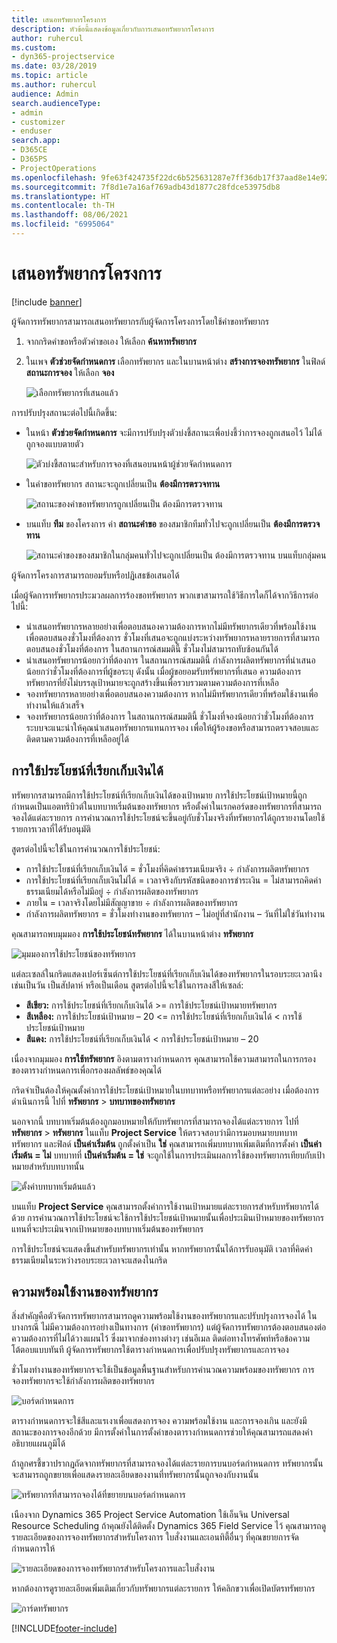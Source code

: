 ```yaml
---
title: เสนอทรัพยากรโครงการ
description: หัวข้อนี้แสดงข้อมูลเกี่ยวกับการเสนอทรัพยากรโครงการ
author: ruhercul
ms.custom:
- dyn365-projectservice
ms.date: 03/28/2019
ms.topic: article
ms.author: ruhercul
audience: Admin
search.audienceType:
- admin
- customizer
- enduser
search.app:
- D365CE
- D365PS
- ProjectOperations
ms.openlocfilehash: 9fe63f424735f22dc6b525631287e7ff36db17f37aad8e14e926f5cc9be39136
ms.sourcegitcommit: 7f8d1e7a16af769adb43d1877c28fdce53975db8
ms.translationtype: HT
ms.contentlocale: th-TH
ms.lasthandoff: 08/06/2021
ms.locfileid: "6995064"
---
```

# <a name="propose-project-resources"></a>เสนอทรัพยากรโครงการ

[!include [banner](../includes/psa-now-project-operations.md)]

ผู้จัดการทรัพยากรสามารถเสนอทรัพยากรกับผู้จัดการโครงการโดยใช้คำขอทรัพยากร

1. จากกริดคำขอหรือตัวคำขอเอง ให้เลือก **ค้นหาทรัพยากร**
2. ในเพจ **ตัวช่วยจัดกำหนดการ** เลือกทรัพยากร และในบานหน้าต่าง **สร้างการจองทรัพยากร** ในฟิลด์ **สถานะการจอง** ให้เลือก **จอง**

    ![เลือกทรัพยากรที่เสนอแล้ว](media/Resource-Management-image62.png)

การปรับปรุงสถานะต่อไปนี้เกิดขึ้น:

- ในหน้า **ตัวช่วยจัดกำหนดการ** จะมีการปรับปรุงตัวบ่งชี้สถานะเพื่อบ่งชี้ว่าการจองถูกเสนอไว้ ไม่ได้ถูกจองแบบตายตัว

    ![ตัวบ่งชี้สถานะสำหรับการจองที่เสนอบนหน้าผู้ช่วยจัดกำหนดการ](media/Resource-Management-image63.png)

- ในคำขอทรัพยากร สถานะจะถูกเปลี่ยนเป็น **ต้องมีการตรวจทาน**

    ![สถานะของคำขอทรัพยากรถูกเปลี่ยนเป็น ต้องมีการตรวจทาน](media/Resource-Management-image64.png)

- บนแท็บ **ทีม** ของโครงการ ค่า **สถานะคำขอ** ของสมาชิกทีมทั่วไปจะถูกเปลี่ยนเป็น **ต้องมีการตรวจทาน**

    ![สถานะคำของของสมาชิกในกลุ่มคนทั่วไปจะถูกเปลี่ยนเป็น ต้องมีการตรวจทาน บนแท็บกลุ่มคน](media/Resource-Management-image48.png)

ผู้จัดการโครงการสามารถยอมรับหรือปฏิเสธข้อเสนอได้

เมื่อผู้จัดการทรัพยากรประมวลผลการร้องขอทรัพยากร พวกเขาสามารถใช้วิธีการใดก็ได้จากวิธีการต่อไปนี้:

- นำเสนอทรัพยากรหลายอย่างเพื่อตอบสนองความต้องการหากไม่มีทรัพยากรเดียวที่พร้อมใช้งานเพื่อตอบสนองชั่วโมงที่ต้องการ ชั่วโมงที่เสนอจะถูกแบ่งระหว่างทรัพยากรหลายรายการที่สามารถตอบสนองชั่วโมงที่ต้องการ ในสถานการณ์สมมตินี้ ชั่วโมงไม่สามารถทับซ้อนกันได้
- นำเสนอทรัพยากรน้อยกว่าที่ต้องการ ในสถานการณ์สมมตินี้ กำลังการผลิตทรัพยากรที่นำเสนอน้อยกว่าชั่วโมงที่ต้องการที่ผู้ขอระบุ ดังนั้น เมื่อผู้ขอยอมรับทรัพยากรที่เสนอ ความต้องการทรัพยากรที่ยังไม่บรรลุเป้าหมายจะถูกสร้างขึ้นเพื่อรวบรวมตามความต้องการที่เหลือ
- จองทรัพยากรหลายอย่างเพื่อตอบสนองความต้องการ หากไม่มีทรัพยากรเดียวที่พร้อมใช้งานเพื่อทำงานให้แล้วเสร็จ
- จองทรัพยากรน้อยกว่าที่ต้องการ ในสถานการณ์สมมตินี้ ชั่วโมงที่จองน้อยกว่าชั่วโมงที่ต้องการ ระบบจะแนะนำให้คุณนำเสนอทรัพยากรแทนการจอง เพื่อให้ผู้ร้องขอหรือสามารถตรวจสอบและติดตามความต้องการที่เหลืออยู่ได้

## <a name="billable-utilization"></a>การใช้ประโยชน์ที่เรียกเก็บเงินได้

ทรัพยากรสามารถมีการใช้ประโยชน์ที่เรียกเก็บเงินได้ของเป้าหมาย การใช้ประโยชน์เป้าหมายนี้ถูกกำหนดเป็นแอตทริบิวต์ในบทบาทเริ่มต้นของทรัพยากร หรือตั้งค่าในเรกคอร์ดของทรัพยากรที่สามารถจองได้แต่ละรายการ การคำนวณการใช้ประโยชน์จะขึ้นอยู่กับชั่วโมงจริงที่ทรัพยากรได้ถูกรายงานโดยใช้รายการเวลาที่ได้รับอนุมัติ

สูตรต่อไปนี้จะใช้ในการคำนวณการใช้ประโยชน์:

- การใช้ประโยชน์ที่เรียกเก็บเงินได้ = ชั่วโมงที่คิดค่าธรรมเนียมจริง ÷ กำลังการผลิตทรัพยากร
- การใช้ประโยชน์ที่เรียกเก็บเงินไม่ได้ = เวลาจริงกับรหัสชนิดของการชำระเงิน = ไม่สามารถคิดค่าธรรมเนียมได้หรือไม่มีอยู่ ÷ กำลังการผลิตของทรัพยากร
- ภายใน = เวลาจริงโดยไม่มีสัญญาขาย ÷ กำลังการผลิตของทรัพยากร
- กำลังการผลิตทรัพยากร = ชั่วโมงทำงานของทรัพยากร – ไม่อยู่ที่สำนักงาน – วันที่ไม่ใช่วันทำงาน

คุณสามารถพบมุมมอง **การใช้ประโยชน์ทรัพยากร** ได้ในบานหน้าต่าง **ทรัพยากร**

![มุมมองการใช้ประโยชน์ของทรัพยากร](media/Resource-Management-image65.png)

แต่ละเซลล์ในกริดแสดงเปอร์เซ็นต์การใช้ประโยชน์ที่เรียกเก็บเงินได้ของทรัพยากรในรอบระยะเวลานึง เช่นเป็นวัน เป็นสัปดาห์ หรือเป็นเดือน สูตรต่อไปนี้จะใช้ในการลงสีให้เซลล์:

- **สีเขียว:** การใช้ประโยชน์ที่เรียกเก็บเงินได้ \>= การใช้ประโยชน์เป้าหมายทรัพยากร
- **สีเหลือง:** การใช้ประโยชน์เป้าหมาย – 20 \<= การใช้ประโยชน์ที่เรียกเก็บเงินได้ \< การใช้ประโยชน์เป้าหมาย
- **สีแดง:** การใช้ประโยชน์ที่เรียกเก็บเงินได้ \< การใช้ประโยชน์เป้าหมาย – 20

เนื่องจากมุมมอง **การใช้ทรัพยากร** อิงตามตารางกำหนดการ คุณสามารถใช้ความสามารถในการกรองของตารางกำหนดการเพื่อกรองผลลัพธ์ของคุณได้

กริดจำเป็นต้องให้คุณตั้งค่าการใช้ประโยชน์เป้าหมายในบทบาทหรือทรัพยากรแต่ละอย่าง เมื่อต้องการดำเนินการนี้ ไปที่ **ทรัพยากร** \> **บทบาทของทรัพยากร**

นอกจากนี้ บทบาทเริ่มต้นต้องถูกมอบหมายให้กับทรัพยากรที่สามารถจองได้แต่ละรายการ ไปที่ **ทรัพยากร** \> **ทรัพยากร** ในแท็บ **Project Service** ให้ตรวจสอบว่ามีการมอบหมายบทบาททรัพยากร และฟิลด์ **เป็นค่าเริ่มต้น** ถูกตั้งค่าเป็น **ใช่** คุณสามารถเพิ่มบทบาทเพิ่มเติมที่การตั้งค่า **เป็นค่าเริ่มต้น = ไม่** บทบาทที่ **เป็นค่าเริ่มต้น = ใช่** จะถูกใช้ในการประเมินผลการใช้ของทรัพยากรเทียบกับเป้าหมายสำหรับบทบาทนั้น

![ตั้งค่าบทบาทเริ่มต้นแล้ว](media/Resource-Management-image67.png)

บนแท็บ **Project Service** คุณสามารถตั้งค่าการใช้งานเป้าหมายแต่ละรายการสำหรับทรัพยากรได้ด้วย การคำนวณการใช้ประโยชน์จะใช้การใช้ประโยชน์เป้าหมายนั้นเพื่อประเมินเป้าหมายของทรัพยากรแทนที่จะประเมินจากเป้าหมายของบทบาทเริ่มต้นของทรัพยากร

การใช้ประโยชน์จะแสดงขึ้นสำหรับทรัพยากรเท่านั้น หากทรัพยากรนั้นได้การรับอนุมัติ เวลาที่คิดค่าธรรมเนียมในระหว่างรอบระยะเวลาจะแสดงในกริด

## <a name="resource-availability"></a>ความพร้อมใช้งานของทรัพยากร

สิ่งสำคัญคือตัวจัดการทรัพยากรสามารถดูความพร้อมใช้งานของทรัพยากรและปรับปรุงการจองได้ ในบางกรณี ไม่มีความต้องการอย่างเป็นทางการ (คำขอทรัพยากร) แต่ผู้จัดการทรัพยากรต้องตอบสนองต่อความต้องการที่ไม่ได้วางแผนไว้ ซึ่งมาจากช่องทางต่างๆ เช่นอีเมล ติดต่อทางโทรศัพท์หรือข้อความโต้ตอบแบบทันที ผู้จัดการทรัพยากรใช้ตารางกำหนดการเพื่อปรับปรุงทรัพยากรและการจอง

ชั่วโมงทำงานของทรัพยากรจะใช้เป็นข้อมูลพื้นฐานสำหรับการคำนวณความพร้อมของทรัพยากร การจองทรัพยากรจะใช้กำลังการผลิตของทรัพยากร

![บอร์ดกำหนดการ](media/Resource-Management-image68.png)

ตารางกำหนดการจะใช้สีและแรเงาเพื่อแสดงการจอง ความพร้อมใช้งาน และการจองเกิน และยังมีสถานะของการจองอีกด้วย มีการตั้งค่าในการตั้งค่าของตารางกำหนดการช่วยให้คุณสามารถแสดงคำอธิบายแผนภูมิได้

ถ้าลูกศรชี้ขวาปรากฏถัดจากทรัพยากรที่สามารถจองได้แต่ละรายการบนบอร์ดกำหนดการ ทรัพยากรนั้นจะสามารถถูกขยายเพื่อแสดงรายละเอียดของงานที่ทรัพยากรนั้นถูกจองกับงานนั้น

![ทรัพยากรที่สามารถจองได้ที่ขยายบนบอร์ดกำหนดการ](media/Resource-Management-image69.png)

เนืองจาก Dynamics 365 Project Service Automation ใช้เอ็นจิน Universal Resource Scheduling ถ้าคุณยังได้ติดตั้ง Dynamics 365 Field Service ไว้ คุณสามารถดูรายละเอียดของการจองทรัพยากรสำหรับโครงการ ใบสั่งงานและเอนทิตี้อื่นๆ ที่คุณขยายการจัดกำหนดการให้

![รายละเอียดของการจองทรัพยากรสำหรับโครงการและใบสั่งงาน](media/Resource-Management-image70.png)

หากต้องการดูรายละเอียดเพิ่มเติมเกี่ยวกับทรัพยากรแต่ละรายการ ให้คลิกขวาเพื่อเปิดบัตรทรัพยากร

![การ์ดทรัพยากร](media/Resource-Management-image71.png)


[!INCLUDE[footer-include](../includes/footer-banner.md)]